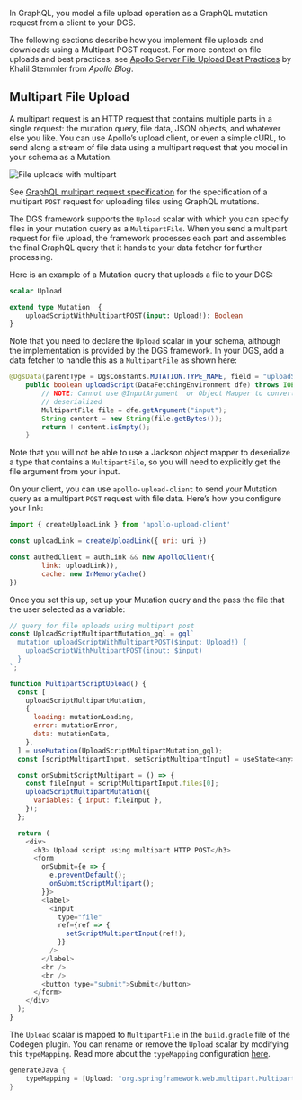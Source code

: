 
In GraphQL, you model a file upload operation as a GraphQL mutation request from a client to your DGS.

The following sections describe how you implement file uploads and downloads using a Multipart POST request.
For more context on file uploads and best practices, see [Apollo Server File Upload Best Practices](https://www.apollographql.com/blog/file-upload-best-practices) by Khalil Stemmler from *Apollo Blog*.
    

## Multipart File Upload

A multipart request is an HTTP request that contains multiple parts in a single request: the mutation query, file data, JSON objects, and whatever else you like.
You can use Apollo’s upload client, or even a simple cURL, to send along a stream of file data using a multipart request that you model in your schema as a Mutation.

![File uploads with multipart](../images/file-upload-multipart.png#center)


See [GraphQL multipart request specification](https://github.com/jaydenseric/graphql-multipart-request-spec) for the specification of a multipart `POST` request for uploading files using GraphQL mutations.

The DGS framework supports the `Upload` scalar with which you can specify files in your mutation query as a `MultipartFile`.
When you send a multipart request for file upload, the framework processes each part and assembles the final GraphQL query that it hands to your data fetcher for further processing.

Here is an example of a Mutation query that uploads a file to your DGS:

```graphql
scalar Upload

extend type Mutation  {
    uploadScriptWithMultipartPOST(input: Upload!): Boolean
}
```

Note that you need to declare the `Upload` scalar in your schema, although the implementation is provided by the DGS framework.
In your DGS, add a data fetcher to handle this as a `MultipartFile` as shown here:

```java
@DgsData(parentType = DgsConstants.MUTATION.TYPE_NAME, field = "uploadScriptWithMultipartPOST")
    public boolean uploadScript(DataFetchingEnvironment dfe) throws IOException {
        // NOTE: Cannot use @InputArgument  or Object Mapper to convert to class, because MultipartFile cannot be
        // deserialized
        MultipartFile file = dfe.getArgument("input");
        String content = new String(file.getBytes());
        return ! content.isEmpty();
    }

```

Note that you will not be able to use a Jackson object mapper to deserialize a type that contains a `MultipartFile`, so you will need to explicitly get the file argument from your input.

On your client, you can use `apollo-upload-client` to send your Mutation query as a multipart `POST` request with file data.
Here’s how you configure your link:

```javascript
import { createUploadLink } from 'apollo-upload-client'

const uploadLink = createUploadLink({ uri: uri })

const authedClient = authLink && new ApolloClient({
        link: uploadLink)),
        cache: new InMemoryCache()
})
```

Once you set this up, set up your Mutation query and the pass the file that the user selected as a variable:

```javascript
// query for file uploads using multipart post
const UploadScriptMultipartMutation_gql = gql`
  mutation uploadScriptWithMultipartPOST($input: Upload!) {
    uploadScriptWithMultipartPOST(input: $input)
  }
`;

function MultipartScriptUpload() {
  const [
    uploadScriptMultipartMutation,
    {
      loading: mutationLoading,
      error: mutationError,
      data: mutationData,
    },
  ] = useMutation(UploadScriptMultipartMutation_gql);
  const [scriptMultipartInput, setScriptMultipartInput] = useState<any>();

  const onSubmitScriptMultipart = () => {
    const fileInput = scriptMultipartInput.files[0];
    uploadScriptMultipartMutation({
      variables: { input: fileInput },
    });
  };

  return (
    <div>
      <h3> Upload script using multipart HTTP POST</h3>
      <form
        onSubmit={e => {
          e.preventDefault();
          onSubmitScriptMultipart();
        }}>
        <label>
          <input
            type="file"
            ref={ref => {
              setScriptMultipartInput(ref!);
            }}
          />
        </label>
        <br />
        <br />
        <button type="submit">Submit</button>
      </form>
    </div>
  );
}
```

The `Upload` scalar is mapped to `MultipartFile` in the ```build.gradle``` file of the Codegen plugin. You can rename or remove the `Upload` scalar by modifying this `typeMapping`. Read more about the `typeMapping` configuration [here](https://netflix.github.io/dgs/generating-code-from-schema/#mapping-existing-types).
```groovy
generateJava {
    typeMapping = [Upload: "org.springframework.web.multipart.MultipartFile"]
}
```

